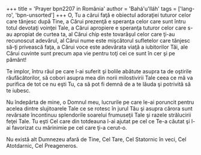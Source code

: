 +++
title = 'Prayer bpn2207 in România'
author = 'Bahá'u'lláh'
tags = ['lang-ro', 'bpn-unsorted']
+++
O, Tu a cărui faţă e obiectul adoraţiei tuturor celor care tânjesc după Tine, a Cărui prezenţă e speranţa celor care sunt întru totul devotaţi voinţei Tale, a Cărui apropiere e speranţa tuturor celor care s-au apropiat de curtea ta, al Cărui chip este tovarăşul celor care ţi-au recunoscut adevărul, al Cărui nume este mişcătorul sufletelor care tânjesc să-ţi privească faţa, a Cărui voce este adevărata viaţă a iubitorilor Tăi, ale Cărui cuvinte sunt precum apa vie pentru toţi cei ce sunt în cer şi pe pământ!

Te implor, întru răul pe care l-ai suferit şi bolile abătute asupra ta de oştirile răufăcătorilor, să cobori asupra mea din norii milostivirii Tale ceea ce mă va purifica de tot ce nu eşti Tu, ca să pot fi demnă de a te lăuda şi potrivită să te iubesc.

Nu îndepărta de mine, o Domnul meu, lucrurile pe care le-ai poruncit pentru acelea dintre slujitoarele Tale ce se rotesc în jurul Tău şi asupra cărora sunt revărsate încontinuu splendorile soarelui frumuseţii Tale şi razele strălucirii feţei Tale. Tu eşti Cel care din totdeauna l-ai ajutat pe cel ce Te-a căutat şi l-ai favorizat cu mărinimie pe cel care ţi-a cerut-o.

Nu există alt Dumnezeu afară de Tine, Cel Tare, Cel Statornic în veci, Cel Atotdarnic, Cel Preageneros.
